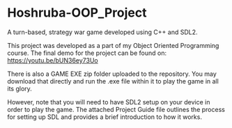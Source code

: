 # Hoshruba-OOP_Project
A turn-based, strategy war game developed using C++ and SDL2.

This project was developed as a part of my Object Oriented Programming course. The final demo for the project can be found on: https://youtu.be/bUN36ey73Uo

There is also a GAME EXE zip folder uploaded to the repository. You may download that directly and run the .exe file within it to play the game in all its glory. 

However, note that you will need to have SDL2 setup on your device in order to play the game. The attached Project Guide file outlines the process for setting up SDL and provides a brief introduction to how it works.
